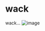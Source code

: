 # wack
wack...
![image](https://user-images.githubusercontent.com/88867653/155005157-1738e735-4389-4157-8d6a-e2a0c555dd90.png)
